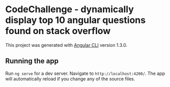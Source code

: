 # CodeChallenge - dynamically display top 10 angular questions found on stack overflow

This project was generated with [Angular CLI](https://github.com/angular/angular-cli) version 1.3.0.

## Running the app

Run `ng serve` for a dev server. Navigate to `http://localhost:4200/`. The app will automatically reload if you change any of the source files.